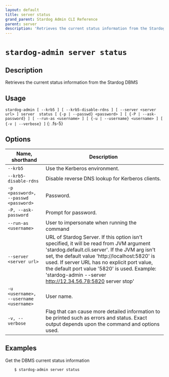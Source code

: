 ```yaml
---
layout: default
title: server status
grand_parent: Stardog Admin CLI Reference
parent: server
description: 'Retrieves the current status information from the Stardog DBMS'
---
```


#  `stardog-admin server status` 
## Description
Retrieves the current status information from the Stardog DBMS<br>
## Usage
`stardog-admin [ --krb5 ] [ --krb5-disable-rdns ] [ --server <server url> ] server  status [ {-p | --passwd} <password> ] [ {-P | --ask-password} ] [ --run-as <username> ] [ {-u | --username} <username> ] [ {-v | --verbose} ]`
{: .fs-5}
## Options

Name, shorthand | Description 
---|---
`--krb5` | Use the Kerberos environment.
`--krb5-disable-rdns` | Disable reverse DNS lookup for Kerberos clients.
`-p <password>, --passwd <password>` | Password.
`-P, --ask-password` | Prompt for password.
`--run-as <username>` | User to impersonate when running the command
`--server <server url>` | URL of Stardog Server. If this option isn't specified, it will be read from JVM argument 'stardog.default.cli.server'. If the JVM arg isn't set, the default value 'http://localhost:5820' is used. If server URL has no explicit port value, the default port value '5820' is used.  Example: 'stardog-admin --server http://12.34.56.78:5820 server stop' 
`-u <username>, --username <username>` | User name.
`-v, --verbose` | Flag that can cause more detailed information to be printed such as errors and status. Exact output depends upon the command and options used.

## Examples
Get the DBMS current status information
```bash
    $ stardog-admin server status
```

